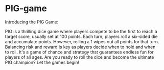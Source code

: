 # PIG-game
Introducing the PIG Game:

PIG is a thrilling dice game where players compete to be the first to reach a target score, usually set at 100 points. Each turn, players roll a six-sided die and accumulate points. However, rolling a 1 wipes out all points for that turn. Balancing risk and reward is key as players decide when to hold and when to roll. It's a game of chance and strategy that guarantees endless fun for players of all ages. Are you ready to roll the dice and become the ultimate PIG champion? Let the games begin!
